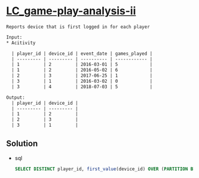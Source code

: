 # [LC_game-play-analysis-ii](https://leetcode.com/problems/game-play-analysis-ii)

```en
Reports device that is first logged in for each player
```

```txt
Input:
* Acitivity

  | player_id | device_id | event_date | games_played |
  | --------- | --------- | ---------- | ------------ |
  | 1         | 2         | 2016-03-01 | 5            |
  | 1         | 2         | 2016-05-02 | 6            |
  | 2         | 3         | 2017-06-25 | 1            |
  | 3         | 1         | 2016-03-02 | 0            |
  | 3         | 4         | 2018-07-03 | 5            |

Output:
  | player_id | device_id |
  | --------- | --------- |
  | 1         | 2         |
  | 2         | 3         |
  | 3         | 1         |
```

## Solution

* sql

  ```sql
  SELECT DISTINCT player_id, first_value(device_id) OVER (PARTITION BY player_id ORDER BY event_date) device_id FROM activity
  ```
